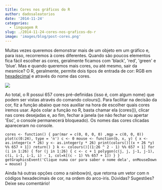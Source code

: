 ```yaml
---
title: Cores nos gráficos do R
author: dadosaleatorios
date: '2014-11-24'
categories:
  - linguagem R
slug: ./2014-11-24-cores-nos-graficos-do-r
image: 'images/blog/post-cores.png'
---
```


Muitas vezes queremos demonstrar mais de um objeto em um gráfico e, para isso, recorremos à cores diferentes. Quando são poucos elementos fica fácil escolher as cores, geralmente ficamos com 'black', 'red', 'green' e 'blue'. Mas e quando queremos mais cores, ou até mesmo, sair da mesmice? O R, geralmente, permite dois tipos de entrada de cor: RGB em [hexadecimal](http://pt.wikipedia.org/wiki/Sistema_de_numera%C3%A7%C3%A3o_hexadecimal) e através do nome das cores.

![](https://dadosaleatorios.files.wordpress.com/2014/11/d1edf-cores.jpg)

Ao total, o R possui 657 cores pré-definidas (isso é, com algum nome) que podem ser vistas através do comando colours(). Para facilitar na decisão da cor, fiz a função abaixo que nos auxiliar na hora de escolher quais cores iremos usar. Após colar a função no R, basta chamar ela (cores()), clicar nas cores desejadas e, ao fim, fechar a janela (se não fechar ou apertar 'Esc', o console permanecerá bloqueado). Os nomes das cores clicadas apareceram no console.

`cores <- function() {
 par(mar = c(0, 0, 0, 0) ,mgp = c(0, 0, 0))
 plot(c(0:24), type = 'n')
 c <- 0
 mouse <- function(b, x, y) {
  x <- as.integer(x * 26)
  y <- as.integer(y * 26)
  print(colors()[(x + 26 *y) %% 657 + 1])
  return()
 }
 k <- colours()[(1:26 ^ 2 - 1) %% 657 + 1]
 for (i in 1:26) {
  for (j in 1:26) {
   c <- c + 1
   polygon(c(j, j, j-1, j-1), c(i, i-1, i-1, i) - 1, col=k[(c - 1) %% 657 + 1])
  }
 }
 getGraphicsEvent('Clique numa cor para saber o nome dela', onMouseDown = mouse)
}
`

Ainda há outras opções como a rainbow(n), que retorna um vetor com n códigos hexadecimais de cor, na ordem do arco-iris. Dúvidas? Sugestões? Deixe seu comentário!
